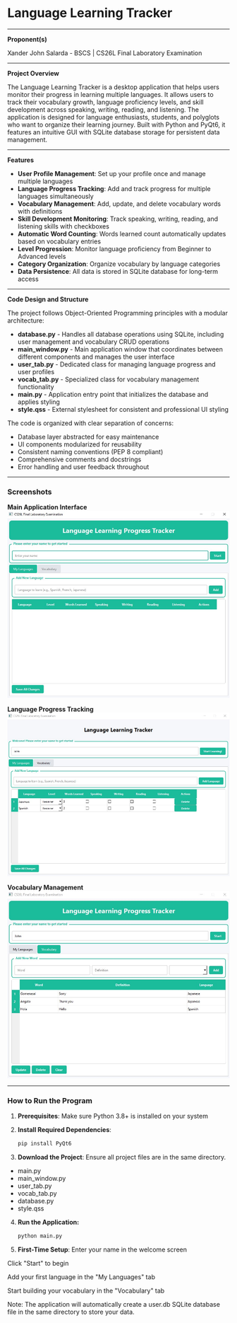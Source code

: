# Language Learning Tracker

---

**Proponent(s)**

Xander John Salarda - BSCS |  CS26L Final Laboratory Examination

---

**Project Overview**

The Language Learning Tracker is a desktop application that helps users monitor their progress in learning multiple languages. It allows users to track their vocabulary growth, language proficiency levels, and skill development across speaking, writing, reading, and listening. The application is designed for language enthusiasts, students, and polyglots who want to organize their learning journey. Built with Python and PyQt6, it features an intuitive GUI with SQLite database storage for persistent data management.

---

**Features**

- **User Profile Management**: Set up your profile once and manage multiple languages
- **Language Progress Tracking**: Add and track progress for multiple languages simultaneously
- **Vocabulary Management**: Add, update, and delete vocabulary words with definitions
- **Skill Development Monitoring**: Track speaking, writing, reading, and listening skills with checkboxes
- **Automatic Word Counting**: Words learned count automatically updates based on vocabulary entries
- **Level Progression**: Monitor language proficiency from Beginner to Advanced levels
- **Category Organization**: Organize vocabulary by language categories
- **Data Persistence**: All data is stored in SQLite database for long-term access

---

**Code Design and Structure**

The project follows Object-Oriented Programming principles with a modular architecture:

- **database.py** - Handles all database operations using SQLite, including user management and vocabulary CRUD operations
- **main_window.py** - Main application window that coordinates between different components and manages the user interface
- **user_tab.py** - Dedicated class for managing language progress and user profiles
- **vocab_tab.py** - Specialized class for vocabulary management functionality
- **main.py** - Application entry point that initializes the database and applies styling
- **style.qss** - External stylesheet for consistent and professional UI styling

The code is organized with clear separation of concerns:
- Database layer abstracted for easy maintenance
- UI components modularized for reusability
- Consistent naming conventions (PEP 8 compliant)
- Comprehensive comments and docstrings
- Error handling and user feedback throughout

---

### Screenshots

**Main Application Interface**
![Main Interface](screenshots/main_window.jpg)

**Language Progress Tracking**
![Languages Tab](screenshots/languages_tab.jpg)

**Vocabulary Management**
![Vocabulary Tab](screenshots/vocab_tab.jpg)

---

### How to Run the Program

1. **Prerequisites**: Make sure Python 3.8+ is installed on your system

2. **Install Required Dependencies**:
   ```bash
   pip install PyQt6

3. **Download the Project**: Ensure all project files are in the same directory.

- main.py
- main_window.py
- user_tab.py
- vocab_tab.py
- database.py
- style.qss

4. **Run the Application:**
   ```bash
   python main.py
   
5. **First-Time Setup**:
Enter your name in the welcome screen

Click "Start" to begin

Add your first language in the "My Languages" tab

Start building your vocabulary in the "Vocabulary" tab

Note: The application will automatically create a user.db SQLite database file in the same directory to store your data.




